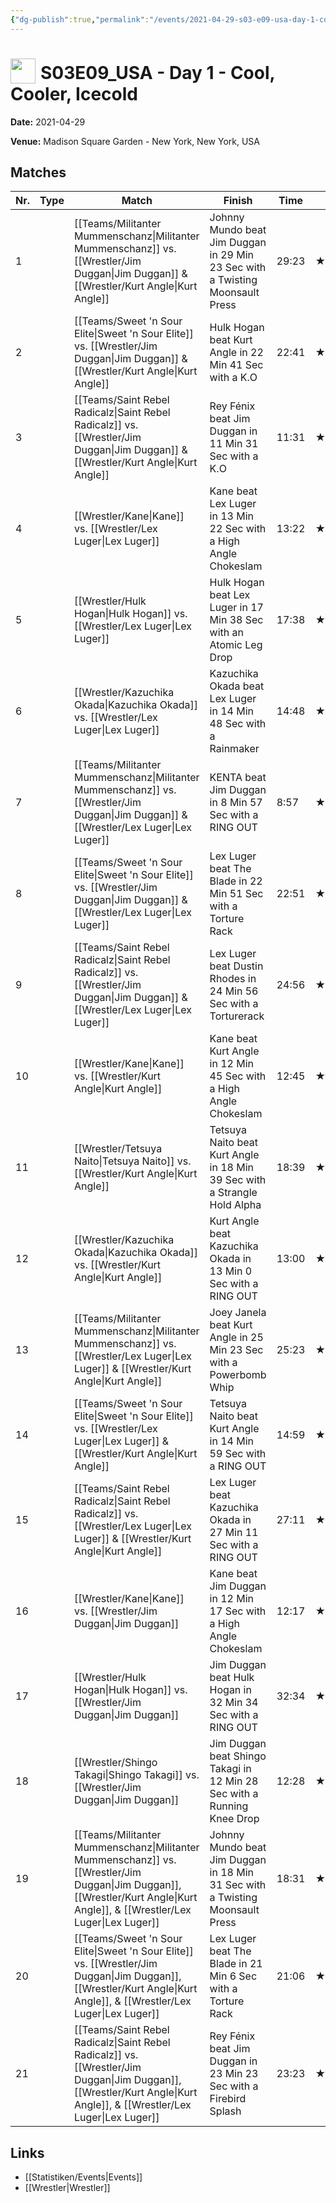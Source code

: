 ```yaml
---
{"dg-publish":true,"permalink":"/events/2021-04-29-s03-e09-usa-day-1-cool-cooler-icecold/","title":"S03E09_USA - Day 1 - Cool, Cooler, Icecold","noteIcon":""}
---
```



# <img src="https://github.com/CptSpaulding1980/choke-slam-wrestling/releases/download/images/ChokeSlam.png" width="40" style="vertical-align:bottom; margin-right:8px;">**S03E09_USA - Day 1 - Cool, Cooler, Icecold**

**Date:** 2021-04-29

**Venue:** Madison Square Garden - New York, New York, USA

## Matches

| Nr. | Type | Match | Finish | Time | Rating | Score |
|-----|------|-------|--------|------|--------|-------|
| 1 |  | [[Teams/Militanter Mummenschanz\|Militanter Mummenschanz]] vs. [[Wrestler/Jim Duggan\|Jim Duggan]] & [[Wrestler/Kurt Angle\|Kurt Angle]] | Johnny Mundo beat Jim Duggan in 29 Min 23 Sec with a Twisting Moonsault Press | 29:23 | ★★★★3/4 | 98 |
| 2 |  | [[Teams/Sweet 'n Sour Elite\|Sweet 'n Sour Elite]] vs. [[Wrestler/Jim Duggan\|Jim Duggan]] & [[Wrestler/Kurt Angle\|Kurt Angle]] | Hulk Hogan beat Kurt Angle in 22 Min 41 Sec with a K.O | 22:41 | ★★★★1/2 | 92 |
| 3 |  | [[Teams/Saint Rebel Radicalz\|Saint Rebel Radicalz]] vs. [[Wrestler/Jim Duggan\|Jim Duggan]] & [[Wrestler/Kurt Angle\|Kurt Angle]] | Rey Fénix beat Jim Duggan in 11 Min 31 Sec with a K.O | 11:31 | ★★1/2 | 66 |
| 4 |  | [[Wrestler/Kane\|Kane]] vs. [[Wrestler/Lex Luger\|Lex Luger]] | Kane beat Lex Luger in 13 Min 22 Sec with a High Angle Chokeslam | 13:22 | ★★★1/2 | 79 |
| 5 |  | [[Wrestler/Hulk Hogan\|Hulk Hogan]] vs. [[Wrestler/Lex Luger\|Lex Luger]] | Hulk Hogan beat Lex Luger in 17 Min 38 Sec with an Atomic Leg Drop | 17:38 | ★★★★1/2 | 94 |
| 6 |  | [[Wrestler/Kazuchika Okada\|Kazuchika Okada]] vs. [[Wrestler/Lex Luger\|Lex Luger]] | Kazuchika Okada beat Lex Luger in 14 Min 48 Sec with a Rainmaker | 14:48 | ★★★3/4 | 83 |
| 7 |  | [[Teams/Militanter Mummenschanz\|Militanter Mummenschanz]] vs. [[Wrestler/Jim Duggan\|Jim Duggan]] & [[Wrestler/Lex Luger\|Lex Luger]] | KENTA   beat Jim Duggan in 8 Min 57 Sec with a RING OUT | 8:57 | ★★★ | 68 |
| 8 |  | [[Teams/Sweet 'n Sour Elite\|Sweet 'n Sour Elite]] vs. [[Wrestler/Jim Duggan\|Jim Duggan]] & [[Wrestler/Lex Luger\|Lex Luger]] | Lex Luger beat The Blade in 22 Min 51 Sec with a Torture Rack | 22:51 | ★★★1/2 | 77 |
| 9 |  | [[Teams/Saint Rebel Radicalz\|Saint Rebel Radicalz]] vs. [[Wrestler/Jim Duggan\|Jim Duggan]] & [[Wrestler/Lex Luger\|Lex Luger]] | Lex Luger beat Dustin Rhodes in 24 Min 56 Sec with a Torturerack | 24:56 | ★★★★ | 86 |
| 10 |  | [[Wrestler/Kane\|Kane]] vs. [[Wrestler/Kurt Angle\|Kurt Angle]] | Kane beat Kurt Angle in 12 Min 45 Sec with a High Angle Chokeslam | 12:45 | ★★★1/2 | 78 |
| 11 |  | [[Wrestler/Tetsuya Naito\|Tetsuya Naito]] vs. [[Wrestler/Kurt Angle\|Kurt Angle]] | Tetsuya Naito beat Kurt Angle in 18 Min 39 Sec with a Strangle Hold Alpha | 18:39 | ★★★★1/2 | 94 |
| 12 |  | [[Wrestler/Kazuchika Okada\|Kazuchika Okada]] vs. [[Wrestler/Kurt Angle\|Kurt Angle]] | Kurt Angle beat Kazuchika Okada in 13 Min 0 Sec with a RING OUT | 13:00 | ★★★3/4 | 83 |
| 13 |  | [[Teams/Militanter Mummenschanz\|Militanter Mummenschanz]] vs. [[Wrestler/Lex Luger\|Lex Luger]] & [[Wrestler/Kurt Angle\|Kurt Angle]] | Joey Janela beat Kurt Angle in 25 Min 23 Sec with a Powerbomb Whip | 25:23 | ★★★★★ | 100 |
| 14 |  | [[Teams/Sweet 'n Sour Elite\|Sweet 'n Sour Elite]] vs. [[Wrestler/Lex Luger\|Lex Luger]] & [[Wrestler/Kurt Angle\|Kurt Angle]] | Tetsuya Naito beat Kurt Angle in 14 Min 59 Sec with a RING OUT | 14:59 | ★★★1/4 | 74 |
| 15 |  | [[Teams/Saint Rebel Radicalz\|Saint Rebel Radicalz]] vs. [[Wrestler/Lex Luger\|Lex Luger]] & [[Wrestler/Kurt Angle\|Kurt Angle]] | Lex Luger beat Kazuchika Okada in 27 Min 11 Sec with a RING OUT | 27:11 | ★★★★★ | 100 |
| 16 |  | [[Wrestler/Kane\|Kane]] vs. [[Wrestler/Jim Duggan\|Jim Duggan]] | Kane beat Jim Duggan in 12 Min 17 Sec with a High Angle Chokeslam | 12:17 | ★★★3/4 | 83 |
| 17 |  | [[Wrestler/Hulk Hogan\|Hulk Hogan]] vs. [[Wrestler/Jim Duggan\|Jim Duggan]] | Jim Duggan beat Hulk Hogan in 32 Min 34 Sec with a RING OUT | 32:34 | ★★★★★ | 100 |
| 18 |  | [[Wrestler/Shingo Takagi\|Shingo Takagi]] vs. [[Wrestler/Jim Duggan\|Jim Duggan]] | Jim Duggan beat Shingo Takagi in 12 Min 28 Sec with a Running Knee Drop | 12:28 | ★★★1/2 | 76 |
| 19 |  | [[Teams/Militanter Mummenschanz\|Militanter Mummenschanz]] vs. [[Wrestler/Jim Duggan\|Jim Duggan]], [[Wrestler/Kurt Angle\|Kurt Angle]], & [[Wrestler/Lex Luger\|Lex Luger]] | Johnny Mundo beat Jim Duggan in 18 Min 31 Sec with a Twisting Moonsault Press | 18:31 | ★★★★1/2 | 95 |
| 20 |  | [[Teams/Sweet 'n Sour Elite\|Sweet 'n Sour Elite]] vs. [[Wrestler/Jim Duggan\|Jim Duggan]], [[Wrestler/Kurt Angle\|Kurt Angle]], & [[Wrestler/Lex Luger\|Lex Luger]] | Lex Luger beat The Blade in 21 Min 6 Sec with a Torture Rack | 21:06 | ★★★1/2 | 77 |
| 21 |  | [[Teams/Saint Rebel Radicalz\|Saint Rebel Radicalz]] vs. [[Wrestler/Jim Duggan\|Jim Duggan]], [[Wrestler/Kurt Angle\|Kurt Angle]], & [[Wrestler/Lex Luger\|Lex Luger]] | Rey Fénix beat Jim Duggan in 23 Min 23 Sec with a Firebird Splash | 23:23 | ★★★★1/2 | 92 |

## Links
- [[Statistiken/Events\|Events]]
- [[Wrestler\|Wrestler]]
